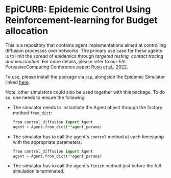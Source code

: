 # EpiCURB: Epidemic Control Using Reinforcement-learning for Budget allocation

This is a repository that contains agent implementations aimed at controlling diffusion processes over networks.
The primary use case for these agents is to limit the spread of epidemics through *targeted testing, contact tracing and vaccination*.
For more details, please refer to our EAI PervasiveComputing Conference paper: <a href="https://link.springer.com/chapter/10.1007/978-3-031-34586-9_14" target="_blank">Rusu et al., 2022</a>.

To use, please install the package via `pip`, alongside the Epidemic Simulator linked <a href="https://github.com/andrei-rusu/contact-tracing-model" target="_blank">here</a>.

Note, other simulators could also be used together with this package. To do so, one needs to ensure the following:
* The simulator needs to instantiate the Agent object through the factory method `from_dict`:

    ```python
    from control_diffusion import Agent
    agent = Agent.from_dict(**agent_params)
    ```
* The simulator has to call the agent's `control` method at each timestamp with the appropriate parameters.

    ```python
    from control_diffusion import Agent
    agent = Agent.from_dict(**agent_params)
    ```
* The simulator has to call the agent's `finish` method just before the full simulation is terminated.